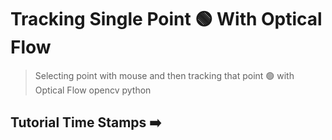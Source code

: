 # Tracking Single  Point 🟢 With Optical Flow

> Selecting point with mouse and then tracking that point 🟢 with Optical Flow opencv python

## Tutorial Time Stamps :arrow_right: 